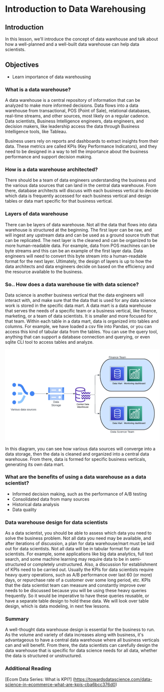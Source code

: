 # Introduction to Data Warehousing
## Introduction
In this lesson, we'll introduce the concept of data warehouse and talk about how a well-planned and a well-built data warehouse can help data scientists.

## Objectives
- Learn importance of data warehousing

### What is a data warehouse?
A data warehouse is a central repository of information that can be analyzed to make more informed decisions. Data flows into a data warehouse from transactional, POS (Point of Sale), relational databases, real-time streams, and other sources, most likely on a regular cadence. Data scientists, Business Intelligence engineers, data engineers, and decision makers, like leadership access the data through Business Intelligence tools, like Tableau.

Business users rely on reports and dashboards to extract insights from their data. These metrics are called KPIs (Key Performance Indicators), and they need to be designed in a way to tell the importance about the business performance and support decision making.

### How is a data warehouse architected?
There should be a team of data engineers understanding the business and the various data sources that can land in the central data warehouse. From there, database architects will discuss with each business vertical to decide which data is frequently accessed for each business vertical and design tables or data mart specific for that business vertical.

### Layers of data warehouse
There can be layers of data warehouse. Not all the data that flows into data warehouse is structured at the beginning. The first layer can be raw, and will ingest any upstream data and can be used as a ground source truth that can be replicated. The next layer is the cleaned and can be organized to be more human-readable data. For example, data from POS machines can be byte streams and this can be an example of the first layer data. Data engineers will need to convert this byte stream into a human-readable format for the next layer. Ultimately, the design of layers is up to how the data architects and data engineers decide on based on the efficiency and the resource available to the business. 

### So.. How does a data warehouse tie with data science?
Data science is another business vertical that the data engineers will interact with, and make sure that the data that is used for any data science work is stored in the specific data mart. A data mart is a data warehouse that serves the needs of a specific team or a business vertical, like finance, marketing, or a team of data scientists. It is smaller and more focused for that team. Within each table in a data mart, data is organized into tables and columns. For example, we have loaded a csv file into Pandas, or you can access this kind of tabular data from the tables. You can use the query tool, anything that can support a database connection and querying, or even sqlite CLI tool to access tables and analyze.

![data_warehouse_diagrams](images/data_warehouse_diagrams.png)

In this diagram, you can see how various data sources will converge into a data storage, then the data is cleaned and organized into a central data warehouse. From there, data is formed for specific business verticals, generating its own data mart. 

### What are the benefits of using a data warehouse as a data scientist?
- Informed decision making, such as the performance of A/B testing
- Consolidated data from many sources
- Historical data analysis
- Data quality

### Data warehouse design for data scientists
As a data scientist, you should be able to assess which data you need to solve the business problem. Not all data you need may be available, and after iterations of discussion, a plan for data warehouse/mart must be laid out for data scientists. Not all data will be in tabular format for data scientists. For example, some applications like big data analytics, full text search, and some machine learning may require data to be in semi-structured or completely unstructured.
Also, a discussion for establishment of KPIs need to be carried out. Usually the KPIs for data scientists require heavy query operations, such as A/B performance over last 60 (or more) days, or repurchase rate of a customer over some long period, etc. KPIs that the data scientist team can measure and constantly improve over needs to be discussed because you will be using these heavy queries frequently. So it would be imperative to have these queries reusable, or have a separate table design to hold these data. We will look over table design, which is data modeling, in next few lessons.

### Summary
A well-thought data warehouse design is essential for the business to run. As the volume and variety of data increases along with business, it's advantageous to have a central data warehouse where all business verticals can and will benefit. From there, the data scientists can carefully design the data warehouse that is specific for data science needs for all data, whether the data is structured or unstructured.

### Additional Reading

[Ecom Data Series: What is KPI?] (https://towardsdatascience.com/data-science-in-ecommerce-what-are-kpis-cba6bcc376d0)

